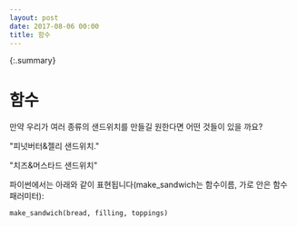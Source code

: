 ```yaml
---
layout: post
date: 2017-08-06 00:00
title: 함수 
---
```


{:.summary}

# 함수

만약 우리가 여러 종류의 샌드위치를 만들길 원한다면 어떤 것들이 있을 까요?

"피넛버터&젤리 샌드위치."

"치즈&머스타드 샌드위치"

파이썬에서는 아래와 같이 표현됩니다(make_sandwich는 함수이름, 가로 안은 함수 패러미터):

```python
make_sandwich(bread, filling, toppings)
```

